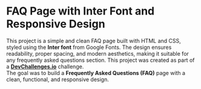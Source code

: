 # FAQ Page with Inter Font and Responsive Design

This project is a simple and clean FAQ page built with HTML and CSS, styled using the **Inter font** from Google Fonts. The design ensures readability, proper spacing, and modern aesthetics, making it suitable for any frequently asked questions section.
This project was created as part of a **[DevChallenges.io](https://devchallenges.io/)** challenge.  
The goal was to build a **Frequently Asked Questions (FAQ)** page with a clean, functional, and responsive design.

